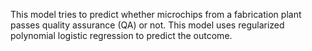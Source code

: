 This model tries to predict whether microchips from a fabrication plant passes quality assurance (QA) or not.
This model uses regularized polynomial logistic regression to predict the outcome.
